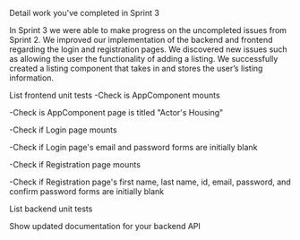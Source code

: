 Detail work you've completed in Sprint 3

In Sprint 3 we were able to make progress on the uncompleted issues from Sprint 2. We improved our implementation of the backend and frontend regarding the login and registration pages. We discovered new issues such as allowing the user the functionality of adding a listing. We successfully created a listing component that takes in and stores the user’s listing information.


List frontend unit tests
-Check is AppComponent mounts

-Check is AppComponent page is titled "Actor's Housing"

-Check if Login page mounts

-Check if Login page's email and password forms are initially blank

-Check if Registration page mounts

-Check if Registration page's first name, last name, id, email, password, and confirm password forms are initially blank


List backend unit tests


Show updated documentation for your backend API 
